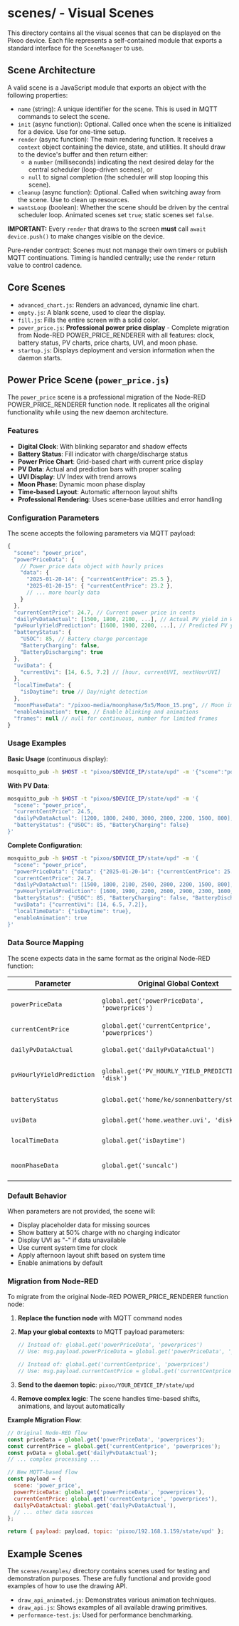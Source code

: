 # scenes/ - Visual Scenes

This directory contains all the visual scenes that can be displayed on the
Pixoo device. Each file represents a self-contained module that exports a
standard interface for the `SceneManager` to use.

## Scene Architecture

A valid scene is a JavaScript module that exports an object with the following
properties:

- `name` (string): A unique identifier for the scene. This is used in MQTT
  commands to select the scene.
- `init` (async function): Optional. Called once when the scene is initialized
  for a device. Use for one-time setup.
- `render` (async function): The main rendering function. It receives a
  `context` object containing the device, state, and utilities. It should draw
  to the device's buffer and then return either:
  - a `number` (milliseconds) indicating the next desired delay for the central
    scheduler (loop-driven scenes), or
  - `null` to signal completion (the scheduler will stop looping this scene).
- `cleanup` (async function): Optional. Called when switching away from the
  scene. Use to clean up resources.
- `wantsLoop` (boolean): Whether the scene should be driven by the central
  scheduler loop. Animated scenes set `true`; static scenes set `false`.

**IMPORTANT:** Every `render` that draws to the screen **must** call
`await device.push()` to make changes visible on the device.

Pure-render contract: Scenes must not manage their own timers or publish MQTT
continuations. Timing is handled centrally; use the `render` return value to
control cadence.

## Core Scenes

- `advanced_chart.js`: Renders an advanced, dynamic line chart.
- `empty.js`: A blank scene, used to clear the display.
- `fill.js`: Fills the entire screen with a solid color.
- `power_price.js`: **Professional power price display** - Complete migration from Node-RED POWER_PRICE_RENDERER with all features: clock, battery status, PV charts, price charts, UVI, and moon phase.
- `startup.js`: Displays deployment and version information when the daemon
  starts.

## Power Price Scene (`power_price.js`)

The `power_price` scene is a professional migration of the Node-RED POWER_PRICE_RENDERER function node. It replicates all the original functionality while using the new daemon architecture.

### Features

- **Digital Clock**: With blinking separator and shadow effects
- **Battery Status**: Fill indicator with charge/discharge status
- **Power Price Chart**: Grid-based chart with current price display
- **PV Data**: Actual and prediction bars with proper scaling
- **UVI Display**: UV Index with trend arrows
- **Moon Phase**: Dynamic moon phase display
- **Time-based Layout**: Automatic afternoon layout shifts
- **Professional Rendering**: Uses scene-base utilities and error handling

### Configuration Parameters

The scene accepts the following parameters via MQTT payload:

```javascript
{
  "scene": "power_price",
  "powerPriceData": {
    // Power price data object with hourly prices
    "data": {
      "2025-01-20-14": { "currentCentPrice": 25.5 },
      "2025-01-20-15": { "currentCentPrice": 23.2 },
      // ... more hourly data
    }
  },
  "currentCentPrice": 24.7, // Current power price in cents
  "dailyPvDataActual": [1500, 1800, 2100, ...], // Actual PV yield in Wh per hour
  "pvHourlyYieldPrediction": [1600, 1900, 2200, ...], // Predicted PV yield
  "batteryStatus": {
    "USOC": 85, // Battery charge percentage
    "BatteryCharging": false,
    "BatteryDischarging": true
  },
  "uviData": {
    "currentUvi": [14, 6.5, 7.2] // [hour, currentUVI, nextHourUVI]
  },
  "localTimeData": {
    "isDaytime": true // Day/night detection
  },
  "moonPhaseData": "/pixoo-media/moonphase/5x5/Moon_15.png", // Moon image path
  "enableAnimation": true, // Enable blinking and animations
  "frames": null // null for continuous, number for limited frames
}
```

### Usage Examples

**Basic Usage** (continuous display):

```bash
mosquitto_pub -h $HOST -t "pixoo/$DEVICE_IP/state/upd" -m '{"scene":"power_price","currentCentPrice":24.5}'
```

**With PV Data**:

```bash
mosquitto_pub -h $HOST -t "pixoo/$DEVICE_IP/state/upd" -m '{
  "scene": "power_price",
  "currentCentPrice": 24.5,
  "dailyPvDataActual": [1200, 1800, 2400, 3000, 2800, 2200, 1500, 800],
  "batteryStatus": {"USOC": 85, "BatteryCharging": false}
}'
```

**Complete Configuration**:

```bash
mosquitto_pub -h $HOST -t "pixoo/$DEVICE_IP/state/upd" -m '{
  "scene": "power_price",
  "powerPriceData": {"data": {"2025-01-20-14": {"currentCentPrice": 25.5}}},
  "currentCentPrice": 24.7,
  "dailyPvDataActual": [1500, 1800, 2100, 2500, 2800, 2200, 1500, 800],
  "pvHourlyYieldPrediction": [1600, 1900, 2200, 2600, 2900, 2300, 1600, 900],
  "batteryStatus": {"USOC": 85, "BatteryCharging": false, "BatteryDischarging": true},
  "uviData": {"currentUvi": [14, 6.5, 7.2]},
  "localTimeData": {"isDaytime": true},
  "enableAnimation": true
}'
```

### Data Source Mapping

The scene expects data in the same format as the original Node-RED function:

| Parameter                 | Original Global Context                            | Description                 |
| ------------------------- | -------------------------------------------------- | --------------------------- |
| `powerPriceData`          | `global.get('powerPriceData', 'powerprices')`      | Historical power price data |
| `currentCentPrice`        | `global.get('currentCentprice', 'powerprices')`    | Current power price         |
| `dailyPvDataActual`       | `global.get('dailyPvDataActual')`                  | Actual PV yield data        |
| `pvHourlyYieldPrediction` | `global.get('PV_HOURLY_YIELD_PREDICTION', 'disk')` | PV prediction data          |
| `batteryStatus`           | `global.get('home/ke/sonnenbattery/status')`       | Battery status              |
| `uviData`                 | `global.get('home.weather.uvi', 'disk')`           | UV Index data               |
| `localTimeData`           | `global.get('isDaytime')`                          | Day/night detection         |
| `moonPhaseData`           | `global.get('suncalc')`                            | Moon phase calculation      |

### Default Behavior

When parameters are not provided, the scene will:

- Display placeholder data for missing sources
- Show battery at 50% charge with no charging indicator
- Display UVI as "-" if data unavailable
- Use current system time for clock
- Apply afternoon layout shift based on system time
- Enable animations by default

### Migration from Node-RED

To migrate from the original Node-RED POWER_PRICE_RENDERER function node:

1. **Replace the function node** with MQTT command nodes
2. **Map your global contexts** to MQTT payload parameters:

   ```javascript
   // Instead of: global.get('powerPriceData', 'powerprices')
   // Use: msg.payload.powerPriceData = global.get('powerPriceData', 'powerprices')

   // Instead of: global.get('currentCentprice', 'powerprices')
   // Use: msg.payload.currentCentPrice = global.get('currentCentprice', 'powerprices')
   ```

3. **Send to the daemon topic**: `pixoo/YOUR_DEVICE_IP/state/upd`
4. **Remove complex logic**: The scene handles time-based shifts, animations, and layout automatically

**Example Migration Flow**:

```javascript
// Original Node-RED flow
const priceData = global.get('powerPriceData', 'powerprices');
const currentPrice = global.get('currentCentprice', 'powerprices');
const pvData = global.get('dailyPvDataActual');
// ... complex processing ...

// New MQTT-based flow
const payload = {
  scene: 'power_price',
  powerPriceData: global.get('powerPriceData', 'powerprices'),
  currentCentPrice: global.get('currentCentprice', 'powerprices'),
  dailyPvDataActual: global.get('dailyPvDataActual'),
  // ... other data sources
};

return { payload: payload, topic: 'pixoo/192.168.1.159/state/upd' };
```

## Example Scenes

The `scenes/examples/` directory contains scenes used for testing and
demonstration purposes. These are fully functional and provide good examples of
how to use the drawing API.

- `draw_api_animated.js`: Demonstrates various animation techniques.
- `draw_api.js`: Shows examples of all available drawing primitives.
- `performance-test.js`: Used for performance benchmarking.

